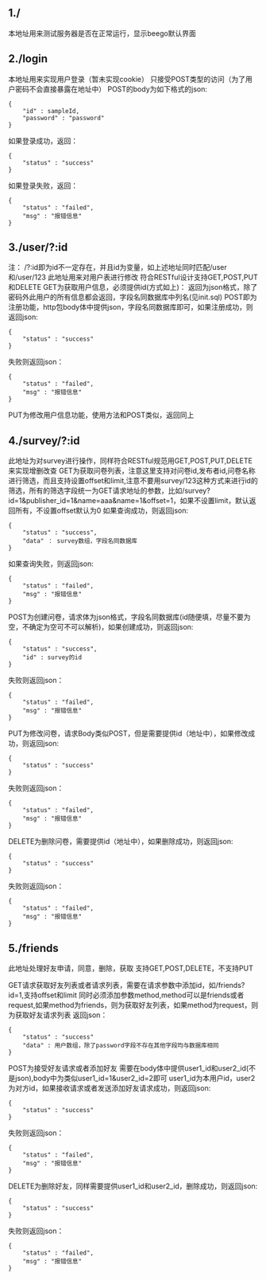 ## 1./
本地址用来测试服务器是否在正常运行，显示beego默认界面
## 2./login
本地址用来实现用户登录（暂未实现cookie）
只接受POST类型的访问（为了用户密码不会直接暴露在地址中）
POST的body为如下格式的json:
```
{
	"id" : sampleId,
	"password" : "password"
}
```
如果登录成功，返回：
```
{
	"status" : "success"
}
```
如果登录失败，返回：
```
{
	"status" : "failed",
	"msg" : "报错信息"
}
```
## 3./user/?:id
注： /?:id即为id不一定存在，并且id为变量，如上述地址同时匹配/user和/user/123
此地址用来对用户表进行修改
符合RESTful设计支持GET,POST,PUT和DELETE
GET为获取用户信息，必须提供id(方式如上)：
返回为json格式，除了密码外此用户的所有信息都会返回，字段名同数据库中列名(见init.sql)
POST即为注册功能，http包body体中提供json，字段名同数据库即可，如果注册成功，则返回json:
```
{
	"status" : "success"
}
```
失败则返回json：
```
{
	"status" : "failed",
	"msg" : "报错信息"
}
```
PUT为修改用户信息功能，使用方法和POST类似，返回同上

## 4./survey/?:id
此地址为对survey进行操作，同样符合RESTful规范用GET,POST,PUT,DELETE来实现增删改查
GET为获取问卷列表，注意这里支持对问卷id,发布者id,问卷名称进行筛选，而且支持设置offset和limit,注意不要用survey/123这种方式来进行id的筛选，所有的筛选字段统一为GET请求地址的参数，比如/survey?id=1&publisher_id=1&name=aaa&name=1&offset=1，如果不设置limit，默认返回所有，不设置offset默认为0
如果查询成功，则返回json:
```
{
	"status" : "success",
	"data" ： survey数组，字段名同数据库
}
```
如果查询失败，则返回json:
```
{
	"status" : "failed",
	"msg" : "报错信息"
}
```

POST为创建问卷，请求体为json格式，字段名同数据库(id随便填，尽量不要为空，不确定为空可不可以解析)，如果创建成功，则返回json:
```
{
	"status" : "success",
	"id" : survey的id
}
```
失败则返回json：
```
{
	"status" : "failed",
	"msg" : "报错信息"
}
```

PUT为修改问卷，请求Body类似POST，但是需要提供id（地址中），如果修改成功，则返回json:
```
{
	"status" : "success"
}
```
失败则返回json：
```
{
	"status" : "failed",
	"msg" : "报错信息"
}
```

DELETE为删除问卷，需要提供id（地址中），如果删除成功，则返回json:
```
{
	"status" : "success"
}
```
失败则返回json：
```
{
	"status" : "failed",
	"msg" : "报错信息"
}
```

## 5./friends
此地址处理好友申请，同意，删除，获取
支持GET,POST,DELETE，不支持PUT

GET请求获取好友列表或者请求列表，需要在请求参数中添加id，如/friends?id=1,支持offset和limit
同时必须添加参数method,method可以是friends或者request,如果method为friends，则为获取好友列表，如果method为request，则为获取好友请求列表
返回json：
```
{
	"status" : "success"
	"data" : 用户数组，除了password字段不存在其他字段均与数据库相同
}
```

POST为接受好友请求或者添加好友
需要在body体中提供user1_id和user2_id(不是json),body中为类似user1_id=1&user2_id=2即可
user1_id为本用户id，user2为对方id，如果接收请求或者发送添加好友请求成功，则返回json:
```
{
	"status" : "success"
}
```
失败则返回json：
```
{
	"status" : "failed",
	"msg" : "报错信息"
}
```

DELETE为删除好友，同样需要提供user1_id和user2_id，删除成功，则返回json:
```
{
	"status" : "success"
}
```
失败则返回json：
```
{
	"status" : "failed",
	"msg" : "报错信息"
}
```